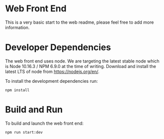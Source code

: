 # Web Front End

This is a very basic start to the web readme, please feel free to add more information.


# Developer Dependencies

The web front end uses node. We are targeting the latest stable node which is Node 10.16.3 / NPM 6.9.0 at the time of writing. Download and install the latest LTS of node from https://nodejs.org/en/.

To install the development dependencies run:
```shell
npm install
```

# Build and Run

To build and launch the web front end:
```shell
npm run start:dev
```
